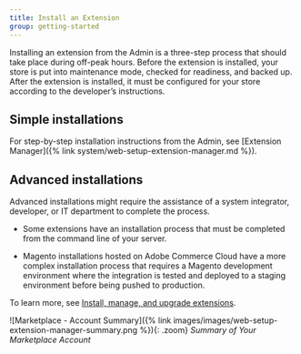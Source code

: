 ```yaml
---
title: Install an Extension
group: getting-started
---
```


Installing an extension from the Admin is a three-step process that should take place during off-peak hours. Before the extension is installed, your store is put into maintenance mode, checked for readiness, and backed up. After the extension is installed, it must be configured for your store according to the developer’s instructions.

## Simple installations

For step-by-step installation instructions from the Admin, see [Extension Manager]({% link system/web-setup-extension-manager.md %}).

## Advanced installations

Advanced installations might require the assistance of a system integrator, developer, or IT department to complete the process.

- Some extensions have an installation process that must be completed from the command line of your server.

- Magento installations hosted on Adobe Commerce Cloud have a more complex installation process that requires a Magento development environment where the integration is tested and deployed to a staging environment before being pushed to production.

To learn more, see [Install, manage, and upgrade extensions][1].

![Marketplace - Account Summary]({% link images/images/web-setup-extension-manager-summary.png %}){: .zoom}
 _Summary of Your Marketplace Account_

[1]: https://devdocs.magento.com/cloud/howtos/install-components.html
